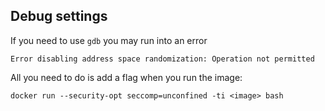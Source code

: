 

## Debug settings

If you need to use `gdb` you may run into an error

```
Error disabling address space randomization: Operation not permitted
```

All you need to do is add a flag when you run the image:

```
docker run --security-opt seccomp=unconfined -ti <image> bash
```


